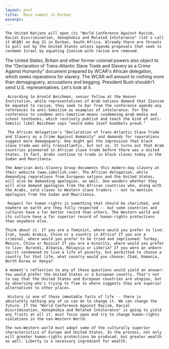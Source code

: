 ```yaml
---
layout: post
title:  Race summit in Durban
excerpt:
---
```




            

    

            

	The United Nations will open its "World Conference Against Racism, Racial Discrimination, Xenophobia and Related Intolerance" (let's call it WCAR) on Aug 31 in Durban, South Africa. Already there are threats to pull out by the United States unless agenda proposals that seek to condemn Israel by equating Zionism with racism are removed. 
	
The United States, Britain and other former colonial powers also object to the "Declaration of Trans-Atlantic Slave Trade and Slavery as a Crime Against Humanity" document prepared by WCAR's African delegation, which seeks reparations for slavery. The WCAR will amount to nothing more than demagoguery, accusations and begging. President Bush shouldn't send U.S. representatives. Let's look at it. 

	 According to Arnold Beichman, senior fellow at the Hoover Institution, while representatives of Arab nations demand that Zionism be equated to racism, they seek to bar from the conference agenda any references to anti-Semitism as examples of intolerance. For the conference to condemn anti-Semitism means condemning Arab media and school textbooks, which routinely publish and teach the kind of anti-Semitic libel Beichman says "would make Josef Goebbels proud." 

	 The African delegation's "Declaration of Trans-Atlantic Slave Trade and Slavery as a Crime Against Humanity" and demands for reparations suggest more demagoguery. One might get the impression that black slave trade was only transatlantic, but not so. It turns out that Arab countries pioneered in African slave trade before there was a United States. In fact, Arabs continue to trade in black slaves today in the Sudan and Mauritania. 

	The American Anti-Slavery Group documents this modern-day slavery at their website (www.iabolish.com). The African delegation, while demanding reparations from European nations and the United States, will also be demanding apologies, as well. One wonders whether they will also demand apologies from the African countries who, along with the Arabs, sold slaves to Western slave traders -- not to mention apologies from the Sudan and Mauritania. 

	 Respect for human rights is something that should be cherished, and nowhere on earth are they fully respected -- but some countries and cultures have a far better record than others. The Western world and its culture have a far superior record of human-rights protections than anywhere else. 

	Think about it. If you are a feminist, where would you prefer to live: Iran, Saudi Arabia, China or a country in Africa? If you are a criminal, where would you prefer to be tried and imprisoned: Turkey, Mexico, China or Russia? If you are a minority, where would you prefer to live: Burundi, Albania, Malaysia or Liberia? If you were an unborn spirit condemned to live a life of poverty, but permitted to choose a country for that life, what country would you choose: Chad, Romania, North Korea or Kenya? 

	A moment's reflection to any of these questions would yield an answer: You would prefer the United States or a European country. That's not to say that the United States and European countries are utopias, but by observing who's trying to flee to where suggests they are superior alternatives to other places. 

	 History is one of those immutable facts of life -- there is absolutely nothing any of us can do to change it. We can change the future. If the "World Conference Against Racism, Racial Discrimination, Xenophobia and Related Intolerance" is going to yield any fruits at all it, must focus upon and try to change human-rights violations in the non-Western World. 

	The non-Western world must adopt some of the culturally superior characteristics of Europe and United States. In the process, not only will greater human-rights protections be produced, but greater wealth as well. Liberty is a necessary ingredient for wealth. 

        
